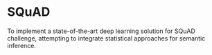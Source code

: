# SQuAD
To implement a state-of-the-art deep learning solution for SQuAD challenge, attempting to integrate statistical approaches for semantic inference.

